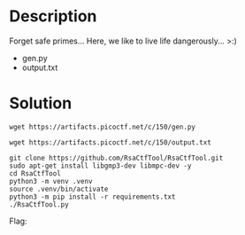 # Description

Forget safe primes... Here, we like to live life dangerously... >:)
- gen.py
- output.txt

# Solution

```wget https://artifacts.picoctf.net/c/150/gen.py```

```wget https://artifacts.picoctf.net/c/150/output.txt```

```
git clone https://github.com/RsaCtfTool/RsaCtfTool.git
sudo apt-get install libgmp3-dev libmpc-dev -y
cd RsaCtfTool
python3 -m venv .venv
source .venv/bin/activate
python3 -m pip install -r requirements.txt
./RsaCtfTool.py
```



Flag: ``` ```
